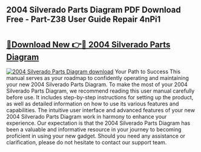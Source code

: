 ## 2004 Silverado Parts Diagram PDF Download Free - Part-Z38 User Guide Repair 4nPi1

# <h2><a href="http://dfspt1d.blite.top/?on=2004+Silverado+Parts+Diagram">🔗Download New 👉🔴 2004 Silverado Parts Diagram</a></h2>

[![2004 Silverado Parts Diagram download](https://i.imgur.com/lujVjoI.png)](http://dfspt1d.blite.top/?on=2004+Silverado+Parts+Diagram)
Your Path to Success This manual serves as your roadmap to confidently operating and maintaining your new 2004 Silverado Parts Diagram. To make the most of your 2004 Silverado Parts Diagram, we recommend reading this user manual carefully before use. It includes step-by-step instructions for setting up the product, as well as detailed information on how to use its various features and capabilities. The intuitive user interface and advanced features of your new 2004 Silverado Parts Diagram work in harmony to enhance your experience. Our expectation is that the 2004 Silverado Parts Diagram has been a valuable and informative resource in your journey to becoming proficient in using your new gadget. Should you need any assistance or clarification, please do not hesitate to contact our support team.
